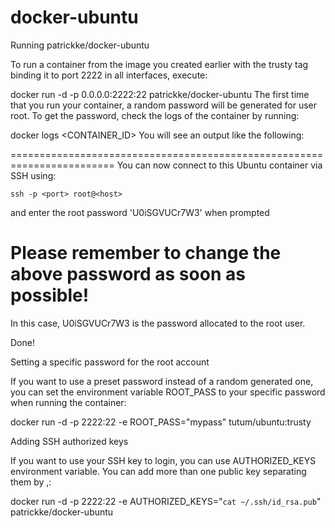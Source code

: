 # docker-ubuntu

Running patrickke/docker-ubuntu

To run a container from the image you created earlier with the trusty tag binding it to port 2222 in all interfaces, execute:

docker run -d -p 0.0.0.0:2222:22 patrickke/docker-ubuntu
The first time that you run your container, a random password will be generated for user root. To get the password, check the logs of the container by running:

docker logs <CONTAINER_ID>
You will see an output like the following:

========================================================================
You can now connect to this Ubuntu container via SSH using:

    ssh -p <port> root@<host>
and enter the root password 'U0iSGVUCr7W3' when prompted

Please remember to change the above password as soon as possible!
========================================================================
In this case, U0iSGVUCr7W3 is the password allocated to the root user.

Done!

Setting a specific password for the root account

If you want to use a preset password instead of a random generated one, you can set the environment variable ROOT_PASS to your specific password when running the container:

docker run -d -p 2222:22 -e ROOT_PASS="mypass" tutum/ubuntu:trusty

Adding SSH authorized keys

If you want to use your SSH key to login, you can use AUTHORIZED_KEYS environment variable. You can add more than one public key separating them by ,:

docker run -d -p 2222:22 -e AUTHORIZED_KEYS="`cat ~/.ssh/id_rsa.pub`" patrickke/docker-ubuntu
